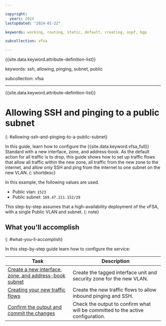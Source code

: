 ```yaml
---

copyright:
  years: 2024
lastupdated: "2024-01-22"

keywords: working, routing, static, default, creating, ospf, bgp

subcollection: vfsa

---
```


{{site.data.keyword.attribute-definition-list}}

keywords: ssh, allowing, pinging, subnet, public

subcollection: vfsa

---

{{site.data.keyword.attribute-definition-list}}

# Allowing SSH and pinging to a public subnet
{: #allowing-ssh-and-pinging-to-a-public-subnet}

In this guide, learn how to configure the {{site.data.keyword.vfsa_full}} Standard with a new interface, zone, and address-book. As the default action for all traffic is to drop, this guide shows how to set up traffic flows that allow all traffic within the new zone, all traffic from the new zone to the internet, and allow only SSH and ping from the internet to one subnet on the new VLAN.
{: shortdesc}

In this example, the following values are used.

* Public vlan: `1523`
* Public subnet: `169.47.211.152/29`

This step-by-step assumes that a high-availability deployment of the vFSA, with a single Public VLAN and subnet.
{: note}

## What you'll accomplish
{: #what-you-ll-accomplish}

In this step-by-step guide learn how to configure the service:

Task  | Description
------------- | -------------
[Create a new interface, zone, and address-book subnet](/docs/vfsa?topic=vfsa-creating-the-new-interface-zone-and-address-book-subnet) | Create the tagged interface unit and security zone for the new VLAN.
[Creating your new traffic flows](/docs/vfsa?topic=vfsa-creating-your-new-traffic-flows) | Create the new traffic flows to allow inbound pinging and SSH.
[Confirm the output and commit the changes](/docs/vfsa?topic=vfsa-confirming-the-output-and-commiting-the-changes) | Check the output to confirm what will be committed to the active configuration.
